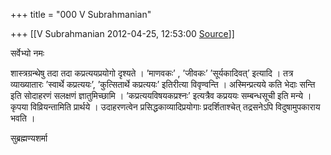 +++
title = "000 V Subrahmanian"

+++
[[V Subrahmanian	2012-04-25, 12:53:00 [Source](https://groups.google.com/g/bvparishat/c/d8CjVHXR27s)]]



सर्वेभ्यो नमः  
  
शास्त्रग्रन्थेषु तदा तदा कप्रत्ययप्रयोगो दृश्यते । ’माणवकः’ , ’जीवकः’ ’सूर्यकादिवत्’ इत्यादि । तत्र व्याख्यातारः ’स्वार्थे कप्रत्ययः’, ’कुत्सितार्थे कप्रत्ययः’ इतिरीत्या विवृण्वन्ति । अस्मिन्प्रत्यये कति भेदाः सन्ति इति सोदाहरणं सलक्षणं ज्ञातुमिच्छामि ।
’कप्रत्ययविषयकप्रश्नः’ इत्यत्रैव कप्रययः सम्बन्धसूची इति मन्ये । कृपया विव्रियन्तामिति प्रार्थये । उदाहरणत्वेन प्रसिद्धकाव्यादिप्रयोगाः प्रदर्शिताश्चेत् तद्रसनेऽपि विदुषामुपकाराय भवति ।  
  
सुब्रह्मण्यशर्मा  

